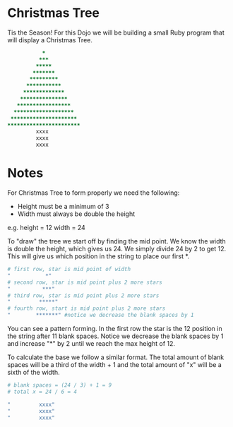 Christmas Tree
==============

Tis the Season! For this Dojo we will be building a small Ruby program
that will display a Christmas Tree.


```ruby
           *
          ***
         *****
        *******
       *********
      ***********
     *************
    ***************
   *****************
  *******************
 *********************
***********************
         xxxx
         xxxx
         xxxx
```

Notes
=====

For Christmas Tree to form properly we need the following:

* Height must be a minimum of 3
* Width must always be double the height

e.g. height = 12
     width = 24

To "draw" the tree we start off by finding the mid point. We know the width
is double the height, which gives us 24.  We simply divide 24 by 2 to get 12.
This will give us which position in the string to place our first *.

```ruby
# first row, star is mid point of width
"           *"
# second row, star is mid point plus 2 more stars
"          ***"
# third row, star is mid point plus 2 more stars
"         *****"
# fourth row, start is mid point plus 2 more stars
"        *******" #notice we decrease the blank spaces by 1
```

You can see a pattern forming. In the first row the star is the 12
position in the string after 11 blank spaces. Notice we decrease the blank
spaces by 1 and increase "*" by 2 until we reach the max height of 12.

To calculate the base we follow a similar format. The total amount of
blank spaces will be a third of the width + 1 and the total amount of "x" will
be a sixth of the width.

```ruby
# blank spaces = (24 / 3) + 1 = 9
# total x = 24 / 6 = 4

"         xxxx"
"         xxxx"
"         xxxx"
```
